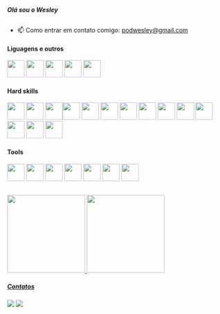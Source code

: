 
##### Olá sou o Wesley
##
- 📫 Como entrar em contato comigo: podwesley@gmail.com

#### Liguagens e outros
<img loading="lazy" src="https://cdn.jsdelivr.net/gh/devicons/devicon/icons/java/java-original.svg" width="40" height="40"/> <img src="https://cdn.jsdelivr.net/gh/devicons/devicon@latest/icons/html5/html5-original.svg"  width="40" height="40"/> <img src="https://cdn.jsdelivr.net/gh/devicons/devicon@latest/icons/css3/css3-original.svg"  width="40" height="40"/> <img src="https://cdn.jsdelivr.net/gh/devicons/devicon@latest/icons/javascript/javascript-original.svg"  width="40" height="40"/>
<img src="https://ih1.redbubble.net/image.5544248571.3122/st,small,507x507-pad,600x600,f8f8f8.jpg"  width="40" height="40"/>




#### Hard skills
<img src="https://cdn.jsdelivr.net/gh/devicons/devicon@latest/icons/cucumber/cucumber-plain.svg"  width="40" height="40"/> <img src="https://cdn.jsdelivr.net/gh/devicons/devicon@latest/icons/selenium/selenium-original.svg" width="40" height="40"/>
 <img src="https://cdn.jsdelivr.net/gh/devicons/devicon@latest/icons/cypressio/cypressio-plain.svg" width="40" height="40"/><img src="https://cdn.jsdelivr.net/gh/devicons/devicon@latest/icons/playwright/playwright-original.svg" width="40" height="40" /> <img src="https://cdn.jsdelivr.net/gh/devicons/devicon@latest/icons/git/git-original.svg"  width="40" height="40"/> <img src="https://cdn.jsdelivr.net/gh/devicons/devicon@latest/icons/gitlab/gitlab-original.svg"  width="40" height="40"/> <img src="https://cdn.jsdelivr.net/gh/devicons/devicon@latest/icons/postman/postman-original.svg"  width="40" height="40"/> <img src="https://cdn.jsdelivr.net/gh/devicons/devicon@latest/icons/junit/junit-original.svg"  width="40" height="40"/> <img src="https://cdn.jsdelivr.net/gh/devicons/devicon@latest/icons/maven/maven-original.svg" width="40" height="40"/> <img src="https://cdn.jsdelivr.net/gh/devicons/devicon@latest/icons/mysql/mysql-original.svg"  width="40" height="40"/>  <img src="https://cdn.jsdelivr.net/gh/devicons/devicon@latest/icons/postgresql/postgresql-original.svg" width="40" height="40"/> <img src="https://cdn.jsdelivr.net/gh/devicons/devicon@latest/icons/sqldeveloper/sqldeveloper-original.svg"  width="40" height="40"/>
 <img src="https://cdn.jsdelivr.net/gh/devicons/devicon@latest/icons/salesforce/salesforce-original.svg"  width="40" height="40"/> <img src="https://cdn.jsdelivr.net/gh/devicons/devicon@latest/icons/spring/spring-original.svg" width="40" height="40" />





#### Tools

<img src="https://cdn.jsdelivr.net/gh/devicons/devicon@latest/icons/jetbrains/jetbrains-original.svg"  width="40" height="40"/> <img src="https://cdn.jsdelivr.net/gh/devicons/devicon@latest/icons/intellij/intellij-original.svg"  width="40" height="40"/>  <img src="https://cdn.jsdelivr.net/gh/devicons/devicon@latest/icons/bitbucket/bitbucket-original-wordmark.svg"  width="40" height="40" /> <img src="https://cdn.jsdelivr.net/gh/devicons/devicon@latest/icons/googlecloud/googlecloud-original.svg" width="40" height="40"/> <img src="https://cdn.jsdelivr.net/gh/devicons/devicon@latest/icons/jenkins/jenkins-original.svg" width="40" height="40"/> <img src="https://cdn.jsdelivr.net/gh/devicons/devicon@latest/icons/jira/jira-original-wordmark.svg"  width="40" height="40"/> <img src="https://cdn.jsdelivr.net/gh/devicons/devicon@latest/icons/vscode/vscode-original.svg"  width="40" height="40"/>





          
##
<div>
<a href="https://github.com/podwesley">
<img loading="lazy" height="180em" src="https://github-readme-stats.vercel.app/api/top-langs/?username=podwesley&layout=compact&langs_count=7&theme=algolia&locale=pt-br"/> <img loading="lazy" height="180em" src="https://github-readme-stats.vercel.app/api?username=podwesley&show_icons=true&theme=algolia&locale=pt-br&include_all_commits=true&count_private=true"/>
</div>


##### Contatos

<div>

<a href = "mailto:podwesley@gmail.com"><img loading="lazy" src="https://img.shields.io/badge/Gmail-D14836?style=for-the-badge&logo=gmail&logoColor=white" target="_blank"></a>
<a href="https://www.linkedin.com/in/podwesley" target="_blank"><img loading="lazy" src="https://img.shields.io/badge/-LinkedIn-%230077B5?style=for-the-badge&logo=linkedin&logoColor=white" target="_blank"></a>   
</div>
